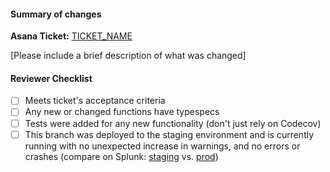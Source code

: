 #### Summary of changes
**Asana Ticket:** [TICKET_NAME](TICKET_LINK)

[Please include a brief description of what was changed]

#### Reviewer Checklist
- [ ] Meets ticket's acceptance criteria
- [ ] Any new or changed functions have typespecs
- [ ] Tests were added for any new functionality (don't just rely on Codecov)
- [ ] This branch was deployed to the staging environment and is currently running with no unexpected increase in warnings, and no errors or crashes (compare on Splunk: [staging](https://mbta.splunkcloud.com/en-US/app/search/search?q=search%20index%3Drealtime-signs-dev%20%22%5Berror%5D%22%20OR%20%22%5Bwarn%5D%22%20OR%20%22CRASH%22&display.page.search.mode=verbose&dispatch.sample_ratio=1&earliest=-4h%40m&latest=now&sid=1545840107.3874236) vs. [prod](https://mbta.splunkcloud.com/en-US/app/search/search?q=search%20index%3Drealtime-signs-prod%20%22%5Berror%5D%22%20OR%20%22%5Bwarn%5D%22%20OR%20%22CRASH%22&display.page.search.mode=verbose&dispatch.sample_ratio=1&earliest=-4h%40m&latest=now&sid=1545840137.3874305))
